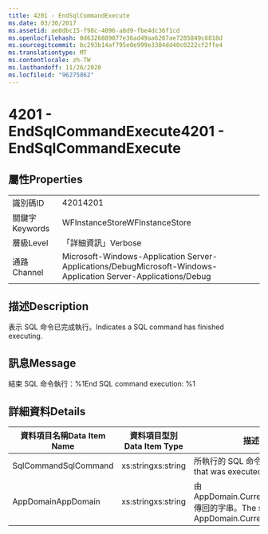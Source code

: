 ```yaml
---
title: 4201 - EndSqlCommandExecute
ms.date: 03/30/2017
ms.assetid: ae0dbc15-f98c-4096-a8d9-fbe4dc36f1cd
ms.openlocfilehash: 0d6326889077e36ad49aa6267ae7285849c6818d
ms.sourcegitcommit: bc293b14af795e0e999e3304dd40c0222cf2ffe4
ms.translationtype: MT
ms.contentlocale: zh-TW
ms.lasthandoff: 11/26/2020
ms.locfileid: "96275862"
---
```

# <a name="4201---endsqlcommandexecute"></a><span data-ttu-id="eb691-102">4201 - EndSqlCommandExecute</span><span class="sxs-lookup"><span data-stu-id="eb691-102">4201 - EndSqlCommandExecute</span></span>

## <a name="properties"></a><span data-ttu-id="eb691-103">屬性</span><span class="sxs-lookup"><span data-stu-id="eb691-103">Properties</span></span>  
  
|||  
|-|-|  
|<span data-ttu-id="eb691-104">識別碼</span><span class="sxs-lookup"><span data-stu-id="eb691-104">ID</span></span>|<span data-ttu-id="eb691-105">4201</span><span class="sxs-lookup"><span data-stu-id="eb691-105">4201</span></span>|  
|<span data-ttu-id="eb691-106">關鍵字</span><span class="sxs-lookup"><span data-stu-id="eb691-106">Keywords</span></span>|<span data-ttu-id="eb691-107">WFInstanceStore</span><span class="sxs-lookup"><span data-stu-id="eb691-107">WFInstanceStore</span></span>|  
|<span data-ttu-id="eb691-108">層級</span><span class="sxs-lookup"><span data-stu-id="eb691-108">Level</span></span>|<span data-ttu-id="eb691-109">「詳細資訊」</span><span class="sxs-lookup"><span data-stu-id="eb691-109">Verbose</span></span>|  
|<span data-ttu-id="eb691-110">通路</span><span class="sxs-lookup"><span data-stu-id="eb691-110">Channel</span></span>|<span data-ttu-id="eb691-111">Microsoft-Windows-Application Server-Applications/Debug</span><span class="sxs-lookup"><span data-stu-id="eb691-111">Microsoft-Windows-Application Server-Applications/Debug</span></span>|  
  
## <a name="description"></a><span data-ttu-id="eb691-112">描述</span><span class="sxs-lookup"><span data-stu-id="eb691-112">Description</span></span>  

 <span data-ttu-id="eb691-113">表示 SQL 命令已完成執行。</span><span class="sxs-lookup"><span data-stu-id="eb691-113">Indicates a SQL command has finished executing.</span></span>  
  
## <a name="message"></a><span data-ttu-id="eb691-114">訊息</span><span class="sxs-lookup"><span data-stu-id="eb691-114">Message</span></span>  

 <span data-ttu-id="eb691-115">結束 SQL 命令執行：%1</span><span class="sxs-lookup"><span data-stu-id="eb691-115">End SQL command execution: %1</span></span>  
  
## <a name="details"></a><span data-ttu-id="eb691-116">詳細資料</span><span class="sxs-lookup"><span data-stu-id="eb691-116">Details</span></span>  
  
|<span data-ttu-id="eb691-117">資料項目名稱</span><span class="sxs-lookup"><span data-stu-id="eb691-117">Data Item Name</span></span>|<span data-ttu-id="eb691-118">資料項目型別</span><span class="sxs-lookup"><span data-stu-id="eb691-118">Data Item Type</span></span>|<span data-ttu-id="eb691-119">描述</span><span class="sxs-lookup"><span data-stu-id="eb691-119">Description</span></span>|  
|--------------------|--------------------|-----------------|  
|<span data-ttu-id="eb691-120">SqlCommand</span><span class="sxs-lookup"><span data-stu-id="eb691-120">SqlCommand</span></span>|<span data-ttu-id="eb691-121">xs:string</span><span class="sxs-lookup"><span data-stu-id="eb691-121">xs:string</span></span>|<span data-ttu-id="eb691-122">所執行的 SQL 命令。</span><span class="sxs-lookup"><span data-stu-id="eb691-122">The SQL command that was executed.</span></span>|  
|<span data-ttu-id="eb691-123">AppDomain</span><span class="sxs-lookup"><span data-stu-id="eb691-123">AppDomain</span></span>|<span data-ttu-id="eb691-124">xs:string</span><span class="sxs-lookup"><span data-stu-id="eb691-124">xs:string</span></span>|<span data-ttu-id="eb691-125">由 AppDomain.CurrentDomain.FriendlyName 傳回的字串。</span><span class="sxs-lookup"><span data-stu-id="eb691-125">The string returned by AppDomain.CurrentDomain.FriendlyName.</span></span>|
